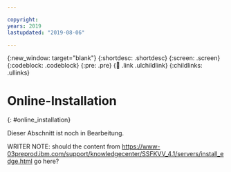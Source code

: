 ```yaml
---

copyright:
years: 2019
lastupdated: "2019-08-06"

---
```


{:new_window: target="blank"}
{:shortdesc: .shortdesc}
{:screen: .screen}
{:codeblock: .codeblock}
{:pre: .pre}
{:child: .link .ulchildlink}
{:childlinks: .ullinks}

# Online-Installation
{: #online_installation}

Dieser Abschnitt ist noch in Bearbeitung.

WRITER NOTE: should the content from https://www-03preprod.ibm.com/support/knowledgecenter/SSFKVV_4.1/servers/install_edge.html go here?
